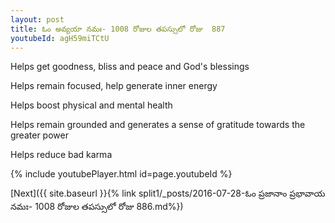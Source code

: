 ```yaml
---
layout: post
title: ఓం అవ్యయా నమః- 1008 రోజుల తపస్సులో రోజు  887
youtubeId: agH59miTCtU
---
```

 
 
Helps get goodness, bliss and peace and God's blessings
 
Helps remain focused, help generate inner energy 
 
Helps boost physical and mental health 
 
Helps remain grounded and generates a sense of gratitude towards the greater power 
 
Helps reduce bad karma
 
 
 
 


{% include youtubePlayer.html id=page.youtubeId %}
 
[Next]({{ site.baseurl }}{% link  split1/_posts/2016-07-28-ఓం ప్రజానాం ప్రభావాయ నమః- 1008 రోజుల తపస్సులో రోజు  886.md%})
 
